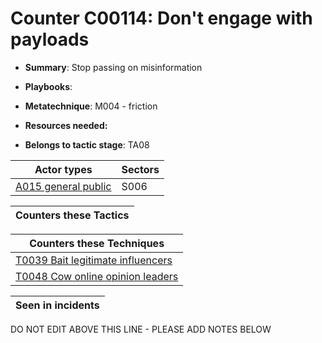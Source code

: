 # Counter C00114: Don't engage with payloads

* **Summary**: Stop passing on misinformation

* **Playbooks**: 

* **Metatechnique**: M004 - friction

* **Resources needed:** 

* **Belongs to tactic stage**: TA08


| Actor types | Sectors |
| ----------- | ------- |
| [A015 general public](../generated_pages/actortypes/A015.md) | S006 |



| Counters these Tactics |
| ---------------------- |



| Counters these Techniques |
| ------------------------- |
| [T0039 Bait legitimate influencers](../generated_pages/techniques/T0039.md) |
| [T0048 Cow online opinion leaders](../generated_pages/techniques/T0048.md) |



| Seen in incidents |
| ----------------- |


DO NOT EDIT ABOVE THIS LINE - PLEASE ADD NOTES BELOW